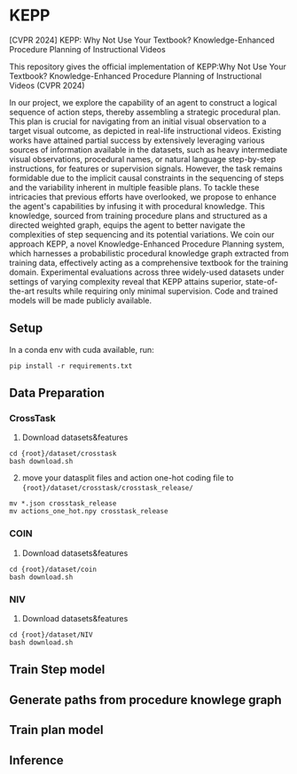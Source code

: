# KEPP
[CVPR 2024] KEPP: Why Not Use Your Textbook? Knowledge-Enhanced Procedure Planning of Instructional Videos

This repository gives the official implementation of KEPP:Why Not Use Your Textbook? Knowledge-Enhanced Procedure Planning of Instructional Videos (CVPR 2024)

In our project, we explore the capability of an agent to construct a logical sequence of action steps, thereby assembling a strategic procedural plan. This plan is crucial for navigating from an initial visual observation to a target visual outcome, as depicted in real-life instructional videos. Existing works have attained partial success by extensively leveraging various sources of information available in the datasets, such as heavy intermediate visual observations, procedural names, or natural language step-by-step instructions, for features or supervision signals. However, the task remains formidable due to the implicit causal constraints in the sequencing of steps and the variability inherent in multiple feasible plans. To tackle these intricacies that previous efforts have overlooked, we propose to enhance the agent's capabilities by infusing it with procedural knowledge. This knowledge, sourced from training procedure plans and structured as a directed weighted graph, equips the agent to better navigate the complexities of step sequencing and its potential variations. We coin our approach KEPP, a novel Knowledge-Enhanced Procedure Planning system, which harnesses a probabilistic procedural knowledge graph extracted from training data, effectively acting as a comprehensive textbook for the training domain. Experimental evaluations across three widely-used datasets under settings of varying complexity reveal that KEPP attains superior, state-of-the-art results while requiring only minimal supervision. Code and trained models will be made publicly available.

## Setup
In a conda env with cuda available, run:
```shell
pip install -r requirements.txt
```
## Data Preparation
### CrossTask
1. Download datasets&features
```shell
cd {root}/dataset/crosstask
bash download.sh
```
2. move your datasplit files and action one-hot coding file to `{root}/dataset/crosstask/crosstask_release/`
```shell
mv *.json crosstask_release
mv actions_one_hot.npy crosstask_release
```
### COIN
1. Download datasets&features
```shell
cd {root}/dataset/coin
bash download.sh
```
### NIV
1. Download datasets&features
```shell
cd {root}/dataset/NIV
bash download.sh
```
## Train Step model
## Generate paths from procedure knowlege graph
## Train plan model
## Inference
